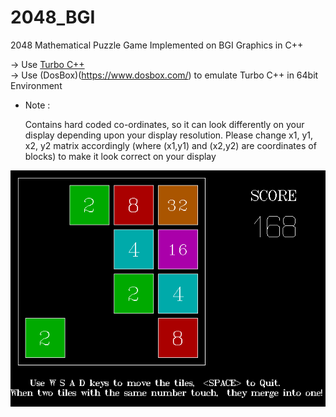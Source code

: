 # 2048_BGI
2048 Mathematical Puzzle Game Implemented on BGI Graphics in C++

-> Use [Turbo C++](http://en.wikipedia.org/wiki/Turbo_C%2B%2B)<br>
-> Use (DosBox)(https://www.dosbox.com/) to emulate Turbo C++ in 64bit Environment<br> 



* Note :

    Contains hard coded co-ordinates, so it can look differently on your display depending upon your display resolution. Please change x1, y1, x2, y2 matrix accordingly (where (x1,y1) and (x2,y2) are coordinates of blocks) to make it look correct on your display 

![alt tag](https://github.com/pallavmahamana/2048_BGI/blob/master/Screenshots/2048.png)
